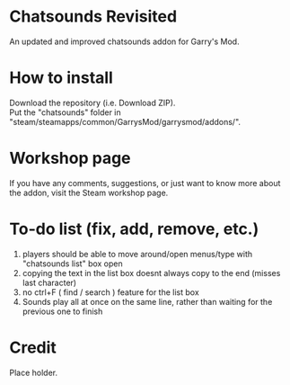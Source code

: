 # Chatsounds Revisited
An updated and improved chatsounds addon for Garry's Mod.
# How to install
Download the repository (i.e. Download ZIP).</br>
Put the "chatsounds" folder in "steam/steamapps/common/GarrysMod/garrysmod/addons/".
# Workshop page
If you have any comments, suggestions, or just want to know more about the addon, visit the Steam workshop page.</br>

# To-do list (fix, add, remove, etc.)
1) players should be able to move around/open menus/type with "chatsounds list" box open
2) copying the text in the list box doesnt always copy to the end (misses last character)
3) no ctrl+F ( find / search ) feature for the list box
4) Sounds play all at once on the same line, rather than waiting for the previous one to finish
# Credit
Place holder.
